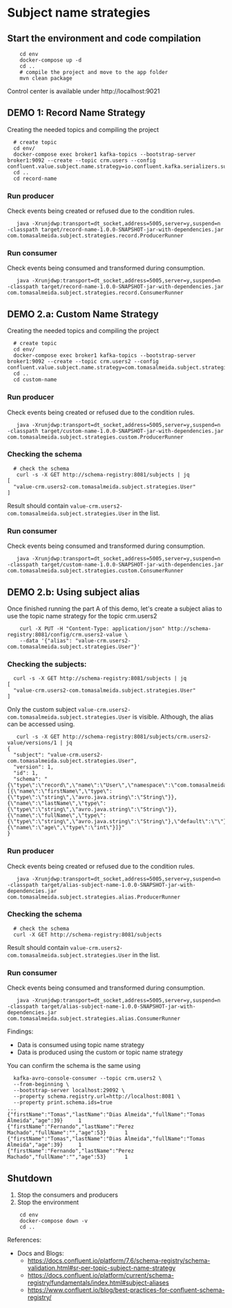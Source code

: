 # Subject name strategies

## Start the environment and code compilation

```shell
    cd env
    docker-compose up -d
    cd ..
    # compile the project and move to the app folder
    mvn clean package
```

Control center is available under http://localhost:9021

## DEMO 1: Record Name Strategy

Creating the needed topics and compiling the project

```shell
  # create topic
  cd env/
  docker-compose exec broker1 kafka-topics --bootstrap-server broker1:9092 --create --topic crm.users --config confluent.value.subject.name.strategy=io.confluent.kafka.serializers.subject.RecordNameStrategy
  cd ..
  cd record-name
```

### Run producer 

Check events being created or refused due to the condition rules.

```shell
   java -Xrunjdwp:transport=dt_socket,address=5005,server=y,suspend=n -classpath target/record-name-1.0.0-SNAPSHOT-jar-with-dependencies.jar com.tomasalmeida.subject.strategies.record.ProducerRunner 
```

### Run consumer

Check events being consumed and transformed during consumption.

```shell
   java -Xrunjdwp:transport=dt_socket,address=5005,server=y,suspend=n -classpath target/record-name-1.0.0-SNAPSHOT-jar-with-dependencies.jar com.tomasalmeida.subject.strategies.record.ConsumerRunner
```


## DEMO 2.a: Custom Name Strategy

Creating the needed topics and compiling the project

```shell
  # create topic
  cd env/
  docker-compose exec broker1 kafka-topics --bootstrap-server broker1:9092 --create --topic crm.users2 --config confluent.value.subject.name.strategy=com.tomasalmeida.subject.strategies.custom.CustomNameStrategy
  cd ..
  cd custom-name
```

### Run producer

Check events being created or refused due to the condition rules.

```shell
   java -Xrunjdwp:transport=dt_socket,address=5005,server=y,suspend=n -classpath target/custom-name-1.0.0-SNAPSHOT-jar-with-dependencies.jar com.tomasalmeida.subject.strategies.custom.ProducerRunner 
```

### Checking the schema

```shell
  # check the schema
   curl -s -X GET http://schema-registry:8081/subjects | jq
[
  "value-crm.users2-com.tomasalmeida.subject.strategies.User"
]
```

Result should contain `value-crm.users2-com.tomasalmeida.subject.strategies.User` in the list.

### Run consumer

Check events being consumed and transformed during consumption.

```shell
   java -Xrunjdwp:transport=dt_socket,address=5005,server=y,suspend=n -classpath target/custom-name-1.0.0-SNAPSHOT-jar-with-dependencies.jar com.tomasalmeida.subject.strategies.custom.ConsumerRunner
```

## DEMO 2.b: Using subject alias

Once finished running the part A of this demo, let's create a subject alias to use the topic name strategy for the topic crm.users2

```shell
    curl -X PUT -H "Content-Type: application/json" http://schema-registry:8081/config/crm.users2-value \
    --data '{"alias": "value-crm.users2-com.tomasalmeida.subject.strategies.User"}' 
```

### Checking the subjects:
    
```shell
  curl -s -X GET http://schema-registry:8081/subjects | jq
[
  "value-crm.users2-com.tomasalmeida.subject.strategies.User"
]
```

Only the custom subject `value-crm.users2-com.tomasalmeida.subject.strategies.User` is visible. Although, the alias can be accessed using.

```shell
   curl -s -X GET http://schema-registry:8081/subjects/crm.users2-value/versions/1 | jq
{
  "subject": "value-crm.users2-com.tomasalmeida.subject.strategies.User",
  "version": 1,
  "id": 1,
  "schema": "{\"type\":\"record\",\"name\":\"User\",\"namespace\":\"com.tomasalmeida.subject.strategies\",\"fields\":[{\"name\":\"firstName\",\"type\":{\"type\":\"string\",\"avro.java.string\":\"String\"}},{\"name\":\"lastName\",\"type\":{\"type\":\"string\",\"avro.java.string\":\"String\"}},{\"name\":\"fullName\",\"type\":{\"type\":\"string\",\"avro.java.string\":\"String\"},\"default\":\"\"},{\"name\":\"age\",\"type\":\"int\"}]}"
}
```


### Run producer

Check events being created or refused due to the condition rules.

```shell
   java -Xrunjdwp:transport=dt_socket,address=5005,server=y,suspend=n -classpath target/alias-subject-name-1.0.0-SNAPSHOT-jar-with-dependencies.jar com.tomasalmeida.subject.strategies.alias.ProducerRunner 
```

### Checking the schema

```shell
  # check the schema
  curl -X GET http://schema-registry:8081/subjects
```

Result should contain `value-crm.users2-com.tomasalmeida.subject.strategies.User` in the list.

### Run consumer

Check events being consumed and transformed during consumption.

```shell
   java -Xrunjdwp:transport=dt_socket,address=5005,server=y,suspend=n -classpath target/alias-subject-name-1.0.0-SNAPSHOT-jar-with-dependencies.jar com.tomasalmeida.subject.strategies.alias.ConsumerRunner
```

Findings:
- Data is consumed using topic name strategy
- Data is produced using the custom or topic name strategy

You can confirm the schema is the same using

```shell
  kafka-avro-console-consumer --topic crm.users2 \
  --from-beginning \
  --bootstrap-server localhost:29092 \
  --property schema.registry.url=http://localhost:8081 \
  --property print.schema.ids=true
...
{"firstName":"Tomas","lastName":"Dias Almeida","fullName":"Tomas Almeida","age":39}     1
{"firstName":"Fernando","lastName":"Perez Machado","fullName":"","age":53}      1
{"firstName":"Tomas","lastName":"Dias Almeida","fullName":"Tomas Almeida","age":39}     1
{"firstName":"Fernando","lastName":"Perez Machado","fullName":"","age":53}      1
```

## Shutdown

1. Stop the consumers and producers
2. Stop the environment

```shell
    cd env
    docker-compose down -v
    cd ..
```

References:
- Docs and Blogs: 
  - https://docs.confluent.io/platform/7.6/schema-registry/schema-validation.html#sr-per-topic-subject-name-strategy
  - https://docs.confluent.io/platform/current/schema-registry/fundamentals/index.html#subject-aliases
  - https://www.confluent.io/blog/best-practices-for-confluent-schema-registry/
  